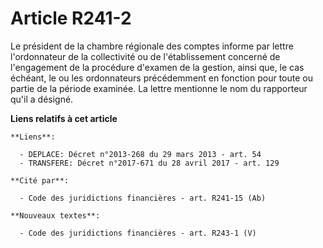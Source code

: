 # Article R241-2

Le président de la chambre régionale des comptes informe par lettre l'ordonnateur de la collectivité ou de l'établissement
concerné de l'engagement de la procédure d'examen de la gestion, ainsi que, le cas échéant, le ou les ordonnateurs
précédemment en fonction pour toute ou partie de la période examinée. La lettre mentionne le nom du rapporteur qu'il a
désigné.

**Liens relatifs à cet article**

	**Liens**:

	  - DEPLACE: Décret n°2013-268 du 29 mars 2013 - art. 54
	  - TRANSFERE: Décret n°2017-671 du 28 avril 2017 - art. 129

	**Cité par**:

	  - Code des juridictions financières - art. R241-15 (Ab)

	**Nouveaux textes**:

	  - Code des juridictions financières - art. R243-1 (V)
